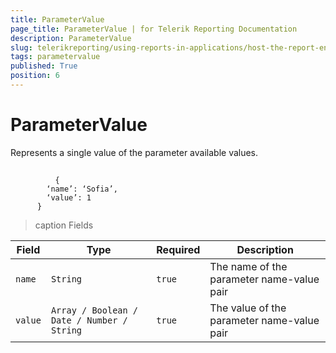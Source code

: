 ```yaml
---
title: ParameterValue
page_title: ParameterValue | for Telerik Reporting Documentation
description: ParameterValue
slug: telerikreporting/using-reports-in-applications/host-the-report-engine-remotely/telerik-reporting-rest-services/rest-api-reference/json-entities/parametervalue
tags: parametervalue
published: True
position: 6
---
```


# ParameterValue



Represents a single value of the parameter available values.       

## 

	          {
            ‘name’: ‘Sofia’,
            ‘value’: 1
          }
        




>caption Fields

| Field | Type | Required | Description |
| ------ | ------ | ------ | ------ |
|`name`|`String`|`true`|The name of the parameter name-value pair|
|`value`|`Array / Boolean / Date / Number / String`|`true`|The value of the parameter name-value pair|




